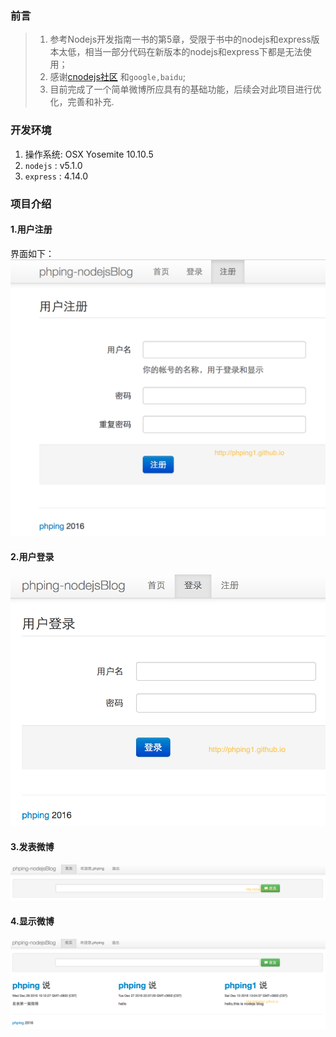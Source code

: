 ### 前言
> 1. 参考Nodejs开发指南一书的第5章，受限于书中的nodejs和express版本太低，相当一部分代码在新版本的nodejs和express下都是无法使用；
> 2. 感谢[cnodejs社区](https://cnodejs.org/) 和`google,baidu`;
> 3. 目前完成了一个简单微博所应具有的基础功能，后续会对此项目进行优化，完善和补充.

### 开发环境
1. 操作系统: OSX Yosemite 10.10.5
2. `nodejs` : v5.1.0
3. `express` : 4.14.0

### 项目介绍
#### 1.用户注册
界面如下：
![用户注册](./public/img/reg.png)
#### 2.用户登录
![用户登录](./public/img/login.png)
#### 3.发表微博
![发表微博](./public/img/publish.png)
#### 4.显示微博
![显示微博](./public/img/show.png)
